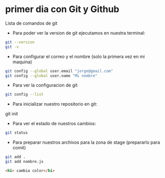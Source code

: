 # primer dia con Git y Github

Lista de comandos de git

* Para poder ver la version de git ejecutamos en nuestra terminal:

```bash
git --version
git -v
```
* Para configurar el correo y el nombre (solo la primera vez en mi maquina)


```bash
git config --global user.email "jorge@gmail.com"
git config --global user.name "Mi nombre"
```
* Para ver la configuracion de git

```bash
git config --list
```
* Para inicializar nuestro repositorio en git:

git init

* Para ver el estado de nuestros cambios:

```bash
git status
```
* Para preparar nuestros archivos para la zona de stage (prepararlo para comit)

```bash
git add .
git add nombre.js
```


```html
<hi> cambia color</hi>
```